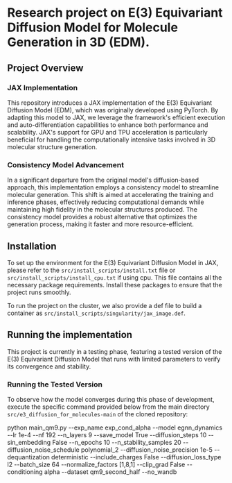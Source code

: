 # Research project on E(3) Equivariant Diffusion Model for Molecule Generation in 3D (EDM).

## Project Overview

### JAX Implementation
This repository introduces a JAX implementation of the E(3) Equivariant Diffusion Model (EDM), which was originally developed using PyTorch. By adapting this model to JAX, we leverage the framework's efficient execution and auto-differentiation capabilities to enhance both performance and scalability. JAX's support for GPU and TPU acceleration is particularly beneficial for handling the computationally intensive tasks involved in 3D molecular structure generation.

### Consistency Model Advancement
In a significant departure from the original model's diffusion-based approach, this implementation employs a consistency model to streamline molecular generation. This shift is aimed at accelerating the training and inference phases, effectively reducing computational demands while maintaining high fidelity in the molecular structures produced. The consistency model provides a robust alternative that optimizes the generation process, making it faster and more resource-efficient.


## Installation

To set up the environment for the E(3) Equivariant Diffusion Model in JAX, please refer to the `src/install_scripts/install.txt` file or `src/install_scripts/install_cpu.txt` if using cpu. This file contains all the necessary package requirements. Install these packages to ensure that the project runs smoothly.

To run the project on the cluster, we also provide a def file to build a container as `src/install_scripts/singularity/jax_image.def`.

## Running the implementation

This project is currently in a testing phase, featuring a tested version of the E(3) Equivariant Diffusion Model that runs with limited parameters to verify its convergence and stability.

### Running the Tested Version
To observe how the model converges during this phase of development, execute the specific command provided below from the main directory `src/e3_diffusion_for_molecules-main` of the cloned repository:

python main_qm9.py --exp_name exp_cond_alpha  --model egnn_dynamics --lr 1e-4  --nf 192 --n_layers 9 --save_model True --diffusion_steps 10 --sin_embedding False --n_epochs 10 --n_stability_samples 20 --diffusion_noise_schedule polynomial_2 --diffusion_noise_precision 1e-5 --dequantization deterministic --include_charges False --diffusion_loss_type l2 --batch_size 64 --normalize_factors [1,8,1] --clip_grad False --conditioning alpha --dataset qm9_second_half --no_wandb
